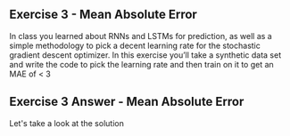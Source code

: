 ## Exercise 3 - Mean Absolute Error
In class you learned about RNNs and LSTMs for prediction, as well as a simple methodology to pick a decent learning rate for the stochastic gradient descent optimizer. In this exercise you’ll take a synthetic data set and write the code to pick the learning rate and then train on it to get an MAE of < 3

## Exercise 3 Answer - Mean Absolute Error
Let's take a look at the solution
